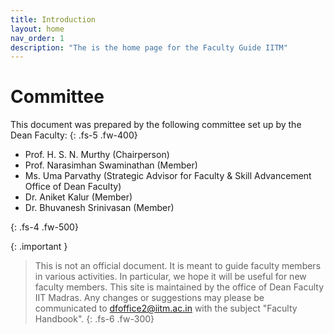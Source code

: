 ```yaml
---
title: Introduction
layout: home
nav_order: 1
description: "The is the home page for the Faculty Guide IITM"
---
```


# Committee

This document was prepared by the following committee set up by the Dean Faculty:
{: .fs-5 .fw-400}
* Prof. H. S. N. Murthy (Chairperson)
* Prof. Narasimhan Swaminathan (Member)
* Ms. Uma Parvathy (Strategic Advisor for Faculty & Skill Advancement Office of Dean Faculty)
* Dr. Aniket Kalur (Member)
* Dr. Bhuvanesh Srinivasan (Member)

{: .fs-4 .fw-500}

{: .important }
> This is not an official document. It is meant to guide faculty members in various activities. In particular, we hope it will 
be useful for new faculty members. This site is maintained by the office of Dean Faculty IIT Madras. 
>Any changes or suggestions may please be 
> communicated to [dfoffice2@iitm.ac.in](mailto:dfoffice2@iitm.ac.in) with the subject "Faculty Handbook".
{: .fs-6 .fw-300}